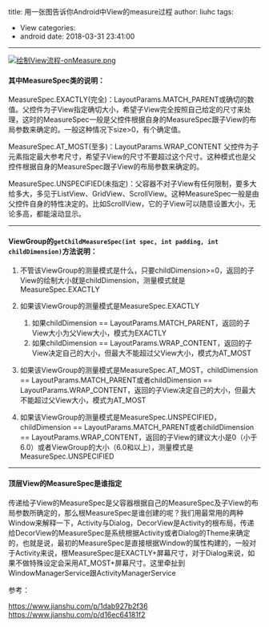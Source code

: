 title: 用一张图告诉你Android中View的measure过程
author: liuhc
tags:
  - View
categories:
  - android
date: 2018-03-31 23:41:00
---
[![绘制View流程-onMeasure.png](https://upload-images.jianshu.io/upload_images/545982-1a001be2690f4f83.png?imageMogr2/auto-orient/strip%7CimageView2/2/w/1240)](https://upload-images.jianshu.io/upload_images/545982-1a001be2690f4f83.png?imageMogr2/auto-orient/strip%7CimageView2/2/w/1240)

#### 其中MeasureSpec类的说明：

MeasureSpec.EXACTLY(完全)：LayoutParams.MATCH_PARENT或确切的数值。父控件为子View指定确切大小，希望子View完全按照自己给定的尺寸来处理，这时的MeasureSpec一般是父控件根据自身的MeasureSpec跟子View的布局参数来确定的。一般这种情况下size>0，有个确定值。

MeasureSpec.AT\_MOST(至多)：LayoutParams.WRAP\_CONTENT 父控件为子元素指定最大参考尺寸，希望子View的尺寸不要超过这个尺寸。这种模式也是父控件根据自身的MeasureSpec跟子View的布局参数来确定的。

MeasureSpec.UNSPECIFIED(未指定)：父容器不对子View有任何限制，要多大给多大，多见于ListView、GridView、ScrollView。这种MeasureSpec一般是由父控件自身的特性决定的。比如ScrollView，它的子View可以随意设置大小，无论多高，都能滚动显示。

---

#### ViewGroup的`getChildMeasureSpec(int spec, int padding, int childDimension)`方法说明：

1.  不管该ViewGroup的测量模式是什么，只要childDimension>=0，返回的子View的绘制大小就是childDimension，测量模式就是MeasureSpec.EXACTLY

2.  如果该ViewGroup的测量模式是MeasureSpec.EXACTLY

    1.  如果childDimension == LayoutParams.MATCH_PARENT，返回的子View大小为父View大小，模式为EXACTLY
    2.  如果childDimension == LayoutParams.WRAP\_CONTENT，返回的子View决定自己的大小，但最大不能超过父View大小，模式为AT\_MOST
3.  如果该ViewGroup的测量模式是MeasureSpec.AT\_MOST，childDimension == LayoutParams.MATCH\_PARENT或者childDimension == LayoutParams.WRAP\_CONTENT，返回的子View决定自己的大小，但最大不能超过父View大小，模式为AT\_MOST

4.  如果该ViewGroup的测量模式是MeasureSpec.UNSPECIFIED，childDimension == LayoutParams.MATCH\_PARENT或者childDimension == LayoutParams.WRAP\_CONTENT，返回的子View的建议大小是0（小于6.0）或者ViewGroup的大小（6.0和以上），测量模式是MeasureSpec.UNSPECIFIED

---

#### 顶层View的MeasureSpec是谁指定

传递给子View的MeasureSpec是父容器根据自己的MeasureSpec及子View的布局参数所确定的，那么根MeasureSpec是谁创建的呢？我们用最常用的两种Window来解释一下，Activity与Dialog，DecorView是Activity的根布局，传递给DecorView的MeasureSpec是系统根据Activity或者Dialog的Theme来确定的，也就是说，最初的MeasureSpec是直接根据Window的属性构建的，一般对于Activity来说，根MeasureSpec是EXACTLY+屏幕尺寸，对于Dialog来说，如果不做特殊设定会采用AT_MOST+屏幕尺寸。这里牵扯到WindowManagerService跟ActivityManagerService

参考：

https://www.jianshu.com/p/1dab927b2f36
https://www.jianshu.com/p/d16ec64181f2